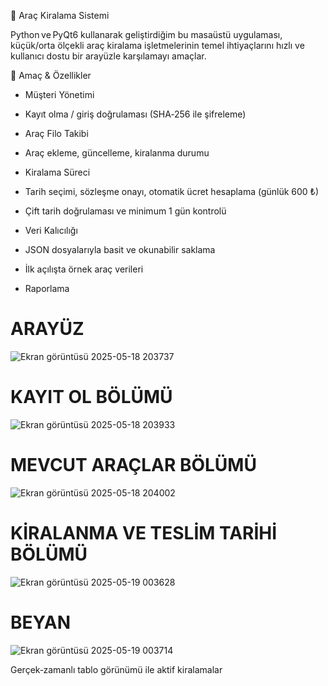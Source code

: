🚗 Araç Kiralama Sistemi

Python ve PyQt6 kullanarak geliştirdiğim bu masaüstü uygulaması, küçük/orta ölçekli araç kiralama işletmelerinin temel ihtiyaçlarını hızlı ve kullanıcı dostu bir arayüzle karşılamayı amaçlar.

🎯 Amaç & Özellikler

* Müşteri Yönetimi

* Kayıt olma / giriş doğrulaması (SHA‑256 ile şifreleme)

* Araç Filo Takibi

* Araç ekleme, güncelleme, kiralanma durumu

* Kiralama Süreci

* Tarih seçimi, sözleşme onayı, otomatik ücret hesaplama (günlük 600 ₺)

* Çift tarih doğrulaması ve minimum 1 gün kontrolü

* Veri Kalıcılığı

* JSON dosyalarıyla basit ve okunabilir saklama

* İlk açılışta örnek araç verileri

* Raporlama

# ARAYÜZ
![Ekran görüntüsü 2025-05-18 203737](https://github.com/user-attachments/assets/e8691f19-077e-4c72-8321-8211039126ff)

# KAYIT OL BÖLÜMÜ
![Ekran görüntüsü 2025-05-18 203933](https://github.com/user-attachments/assets/c6452215-3502-4c68-938a-741ce2668875)


# MEVCUT ARAÇLAR BÖLÜMÜ
![Ekran görüntüsü 2025-05-18 204002](https://github.com/user-attachments/assets/e66096e9-3408-427c-915b-8e6b830e9579)


# KİRALANMA VE TESLİM TARİHİ BÖLÜMÜ
![Ekran görüntüsü 2025-05-19 003628](https://github.com/user-attachments/assets/f82ca0f4-5bc7-4db0-a426-2cca105338cd)

# BEYAN
![Ekran görüntüsü 2025-05-19 003714](https://github.com/user-attachments/assets/6b990d18-9a2e-44dd-8746-bb9363cf794b)









Gerçek‑zamanlı tablo görünümü ile aktif kiralamalar
